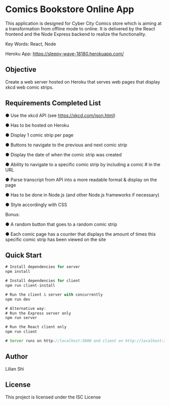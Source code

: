 # Comics Bookstore Online App

This application is designed for Cyber City Comics store which is aiming at a transformation from offline mode to online. It is delivered by the React frontend and the Node Express backend to realize the functionality.

Key Words: React, Node

Heroku App: https://sleepy-wave-18180.herokuapp.com/
## Objective
Create a web server hosted on Heroku that serves web pages that display xkcd web comic strips.

## Requirements Completed List
● Use the xkcd API (see https://xkcd.com/json.html)

● Has to be hosted on Heroku

● Display 1 comic strip per page

● Buttons to navigate to the previous and next comic strip

● Display the date of when the comic strip was created

● Ability to navigate to a specific comic strip by including a comic # in the URL

● Parse transcript from API into a more readable format & display on the page

● Has to be done in Node.js (and other Node.js frameworks if necessary) 

● Style accordingly with CSS

Bonus:

● A random button that goes to a random comic strip

● Each comic page has a counter that displays the amount of times this specific comic strip has been viewed on the site

## Quick Start

```JavaScript
# Install dependencies for server
npm install

# Install dependencies for client
npm run client-install

# Run the client & server with concurrently
npm run dev

# Alternative way: 
# Run the Express server only
npm run server

# Run the React client only
npm run client

# Server runs on http://localhost:5000 and client on http://localhost:3000
```

## Author
Lilian Shi

## License
This project is licensed under the ISC License